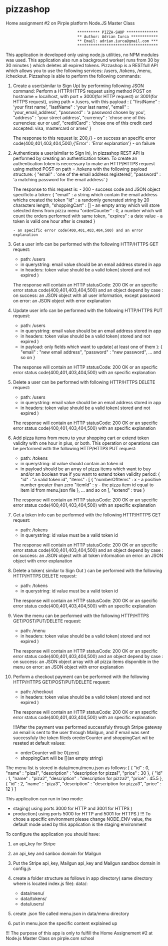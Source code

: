 # pizzashop
Home assignment #2 on Pirple platform Node.JS Master Class

                                    ********** PIZZA-SHOP **************
                                    ** Author: Adrian Iurca ************
                                    ** Email: adrian.iurca@gmail.com ***
                                    ************************************

This application in developed only using node.js utilities, no NPM modules was used.
This application also run a background worker( runs from 30 by 30 minutes ) which deletes all expired tokens.
Pizzashop is a RESTfull API which allows you to use the following services: /users, /tokens, /menu, /checkout.
Pizzashop is able to perform the following commands:

1. Create a user(similar to Sign Up) by performing following JSON command:
   Perform a HTTP/HTTPS request using method POST on hostname = localhost, with port = 3000(for HTTP request) or 3001(for HTTPS            request), using path = /users, with this payload :
    {
      "firstName" : 'your first name',
      "lastName" : 'your last name',
      "email" : 'your_email_address',
      "password" : 'a password chosen by you',
      "address" : 'your street address',
      "currency" : 'chose one of this currencies: eur or usd',
      "creditCard" : 'chose one of this credit card accepted: visa, mastercard or amex'
    }
    
    The response to this request is:
      200,{} - on success 
      an specific error code(400,401,403,404,500),{'Error' : 'Error explanation'} - on failure
    
2. Authenticate a user(similar to Sign In), in pizzashop REST API is performed by creating an authentication token.
   To create an authentication token is neccessary to make an HTTP/HTTPS request using method POST on path = /tokens with the following    payload structure:
     {
       "email" : 'one of the email address registered',
       "password" : 'a matching password for the email address'
     }
     
     The response to this request is:
       - 200 - success code and JSON object specificto a token:
          {
            "email" : a string which contain the email address whichs created the token
            "id" : a randomly generated string by 20 characters length,
            "shoppingCart" : [] - an empty array which will store selected items from pizza menu
            "orderCounter" : 0, a number which will count the orders performed with same token,
            "expires" : a date value -  a token is valid one hour after is created
          }
          
       - an specific error code(400,401,403,404,500) and an error explanation
       
3. Get a user info can be performed with the following HTTP/HTTPS GET request:
   - path: /users
   - in querystring: email value should be an email address stored in app
   - in headers: token value should be a valid token( stored and not expired )
   
   The response will contain an HTTP statusCode: 200 OK or an specific error status code(400,401,403,404,500) and an object depend by      case : 
     on success: an JSON object with all user information, except password
     on error: an JSON object with error explanation
 
4. Update user info can be performed with the following HTTP/HTTPS PUT request:
   - path: /users
   - in querystring: email value should be an email address stored in app
   - in headers: token value should be a valid token( stored and not expired )
   - in payload: only fields which want to update( at least one of them ):
     {
       "email" : "new email address",
       "password" : "new password",
       ...
       and so on
     }
   
   The response will contain an HTTP statusCode: 200 OK or an specific error status code(400,401,403,404,500) with an specific              explanation
   
5. Delete a user can be performed with following HTTP/HTTPS DELETE request:
   - path: /users
   - in querystring: email value should be an email address stored in app
   - in headers: token value should be a valid token( stored and not expired )
   
   The response will contain an HTTP statusCode: 200 OK or an specific error status code(400,401,403,404,500) with an specific              explanation
   
6. Add pizza items from menu to your shopping cart or extend token validity with one hour in plus, or both. This operation or operations    can be performed with the following HTTP/HTTPS PUT request:
   - path: /tokens
   - in querystring: id value should contain an token id
   - in payload should be an array of pizza items which want to buy and/or an boolean true if you want to extend token validity period:
     {
       "id" : "a valid token id",
       "items" : [
                    {
                      "numberOfItems" : x - a positive number greater than zero
                      "itemId" : y - the pizza item id equal to item id from menu.json file
                    },
                    ...
                    and so on
                 ],
       "extend" : true
     }
     
   The response will contain an HTTP statusCode: 200 OK or an specific error status code(400,401,403,404,500) with an specific              explanation
   
7. Get a token info can be performed with the following HTTP/HTTPS GET request:
   - path: /tokens
   - in querystring: id value must be a valid token id
   
   The response will contain an HTTP statusCode: 200 OK or an specific error status code(400,401,403,404,500) and an object depend by      case : 
     on success: an JSON object with all token information
     on error: an JSON object with error explanation
     
8. Delete a token( similar to Sign Out ) can be performed with the following HTTP/HTTPS DELETE request:
   - path: /tokens
   - in querystring: id value must be a valid token id
   
   The response will contain an HTTP statusCode: 200 OK or an specific error status code(400,401,403,404,500) with an specific              explanation
   
9. View the menu can be performed with the following HTTP/HTTPS GET/POST/PUT/DELETE request:
   - path: /menu
   - in headers: token value should be a valid token( stored and not expired )
   
   The response will contain an HTTP statusCode: 200 OK or an specific error status code(400,401,403,404,500) and an object depend by      case : 
     on success: an JSON object array with all pizza items disponible in the menu
     on error: an JSON object with error explanation
     
10. Perform a checkout payment can be performed with the following HTTP/HTTPS GET/POST/PUT/DELETE request:
    - path: /checkout
    - in headers: token value should be a valid token( stored and not expired )
    
    The response will contain an HTTP statusCode: 200 OK or an specific error status code(400,401,403,404,500) with an specific             explanation
    
    !!!After the payment was performed successfuly through Stripe gateway an email is sent to the user through Mailgun, and if email was     sent successfuly the token fileds orederCounter and shoppingCart wil be reseted at default values:
      - orderCounter will be 0(zero)
      - shoppingCart will be [](an empty string)
 
 The menu list is stored in data/menu/menu.json as follows:
  [
	  {
		  "id" : 0,
		  "name" : "piza1",
		  "description" : "description for pizza1",
		  "price" : 30
	  },
	  {
		  "id" : 1,
		  "name" : "piza2",
		  "description" : "description for pizza2",
		  "price" : 45.5
	  },
	  {
		  "id" : 2,
		  "name" : "piza3",
		  "description" : "description for pizza3",
		  "price" : 12
	  }
  ]
  
This application can run in two mode: 
  - staging( using ports 3000 for HTTP and 3001 for HTTPS )
  - production( using ports 5000 for HTTP and 5001 for HTTPS )
  !!! To chose a specific environment please change NODE_ENV value, the default mode used by this application is the staging environment
  
To configure the application you should have:
  1) an api_key for Stripe
  2) an api_key and sanbox domain for Mailgun
  3) Put the Stripe api_key, Mailgun api_key and Mailgun sandbox domain in config.js
  4) create a folder structure as follows in app directory( same directory where is located index.js file):
      data/:
	    - data/menu/
	    - data/tokens/
	    - data/users/
	  
  5) create .json file called menu.json in data/menu directory
  6) put in menu.json the specific content explained up
  
!!! The purpose of this app is only to fulfill the Home Assignement #2 at Node.js Master Class on pirple.com school
